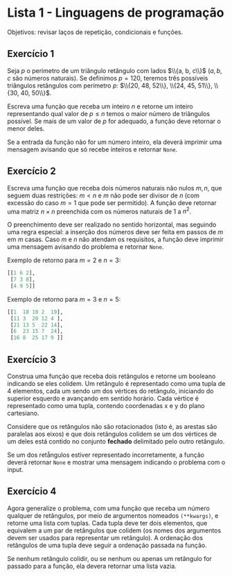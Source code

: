 # Lista 1 - Linguagens de programação

Objetivos: revisar laços de repetição, condicionais e funções.

## Exercício 1

Seja $p$ o perimetro de um triângulo retângulo com lados $\\{a, b, c\\}$
($a, b, c$ são números naturais). Se definimos $p = 120$, teremos três possíveis
triângulos retângulos com perímetro $p$: $\\{20, 48, 52\\}, \\{24, 45, 51\\}, \\{30, 40, 50\\}$.

Escreva uma função que receba um inteiro $n$ e retorne um inteiro representando
qual valor de $p \leq n$ temos o maior número de triângulos possível. Se mais de
um valor de $p$ for adequado, a função deve retornar o menor deles.

Se a entrada da função não for um número inteiro, ela deverá imprimir uma mensagem
avisando que só recebe inteiros e retornar `None`.

## Exercício 2

Escreva uma função que receba dois números naturais não nulos $m, n$, que seguem
duas restrições: $m < n$ e $m$ não pode ser divisor de $n$ (com excessão do caso
$m = 1$ que pode ser permitido). A função deve retornar uma matriz $n \times n$
preenchida com os números naturais de 1 a $n^2$.

O preenchimento deve ser realizado no sentido horizontal, mas seguindo uma regra
especial: a inserção dos números deve ser feita em passos de $m$ em $m$ casas.
Caso $m$ e $n$ não atendam os requisitos, a função deve imprimir uma mensagem avisando
do problema e retornar `None`.

Exemplo de retorno para $m = 2$ e $n = 3$:
```python
[[1 6 2],
 [7 3 8],
 [4 9 5]]
```

Exemplo de retorno para $m = 3$ e $n = 5$:
```python
[[1  18 10 2  19],
 [11 3  20 12 4 ],
 [21 13 5  22 14],
 [6  23 15 7  24],
 [16 8  25 17 9 ]]
```

## Exercício 3

Construa uma função que receba dois retângulos e retorne um booleano indicando
se eles colidem. Um retângulo é representado como uma tupla de 4 elementos, cada
um sendo um dos vértices do retângulo, iniciando do superior esquerdo e
avançando em sentido horário. Cada vértice é representado como uma tupla, contendo
coordenadas x e y do plano cartesiano.

Considere que os retângulos não são rotacionados (isto é, as arestas são
paralelas aos eixos) e que dois retângulos colidem se um dos vértices de um
deles está contido no conjunto **fechado** delimitado pelo outro retângulo.

Se um dos retẫngulos estiver representado incorretamente, a função deverá retornar
`None` e mostrar uma mensagem indicando o problema com o input.

## Exercício 4

Agora generalize o problema, com uma função que receba um número qualquer de
retângulos, por meio de argumentos nomeados `(**kwargs)`, e retorne uma lista com
tuplas. Cada tupla deve ter dois elementos, que equivalem a um par de retângulos que
colidem (os nomes dos argumentos devem ser usados para representar um retângulo).
A ordenação dos retângulos de uma tupla deve seguir a ordenação passada na função.

Se nenhum retângulo colidir, ou se nenhum ou apenas um retângulo for passado
para a função, ela devera retornar uma lista vazia.
